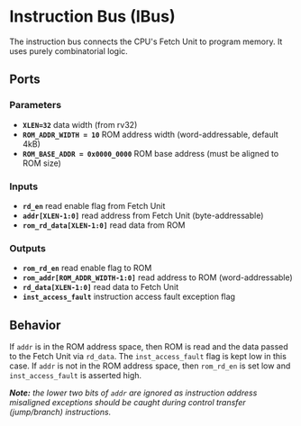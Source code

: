 # Instruction Bus (IBus)

The instruction bus connects the CPU's Fetch Unit to program memory.
It uses purely combinatorial logic.


## Ports

### Parameters

- **`XLEN=32`** data width (from rv32)
- **`ROM_ADDR_WIDTH = 10`** ROM address width (word-addressable, default 4kB)
- **`ROM_BASE_ADDR = 0x0000_0000`** ROM base address (must be aligned to ROM size)

### Inputs

- **`rd_en`** read enable flag from Fetch Unit
- **`addr[XLEN-1:0]`** read address from Fetch Unit (byte-addressable)
- **`rom_rd_data[XLEN-1:0]`** read data from ROM

### Outputs

- **`rom_rd_en`** read enable flag to ROM
- **`rom_addr[ROM_ADDR_WIDTH-1:0]`** read address to ROM (word-addressable)
- **`rd_data[XLEN-1:0]`** read data to Fetch Unit
- **`inst_access_fault`** instruction access fault exception flag


## Behavior

If `addr` is in the ROM address space, then ROM is read and the data passed to the Fetch Unit via `rd_data`.
The `inst_access_fault` flag is kept low in this case.
If `addr` is not in the ROM address space, then `rom_rd_en` is set low and `inst_access_fault` is asserted high.

***Note:** the lower two bits of `addr` are ignored as instruction address misaligned exceptions should be caught during control transfer (jump/branch) instructions.*

